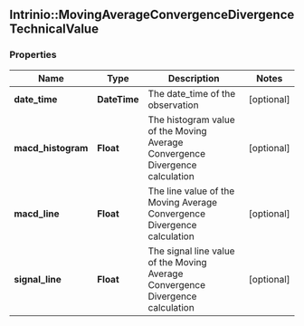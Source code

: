 ## Intrinio::MovingAverageConvergenceDivergenceTechnicalValue

### Properties
Name | Type | Description | Notes
------------ | ------------- | ------------- | -------------
**date_time** | **DateTime** | The date_time of the observation | [optional] 
**macd_histogram** | **Float** | The histogram value of the Moving Average Convergence Divergence calculation | [optional] 
**macd_line** | **Float** | The line value of the Moving Average Convergence Divergence calculation | [optional] 
**signal_line** | **Float** | The signal line value of the Moving Average Convergence Divergence calculation | [optional] 


